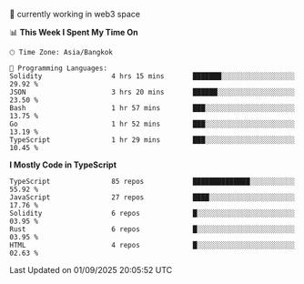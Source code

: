 🔭 currently working in web3 space

<!--START_SECTION:waka-->
📊 **This Week I Spent My Time On** 

```text
🕑︎ Time Zone: Asia/Bangkok

💬 Programming Languages: 
Solidity                 4 hrs 15 mins       ███████░░░░░░░░░░░░░░░░░░   29.92 % 
JSON                     3 hrs 20 mins       ██████░░░░░░░░░░░░░░░░░░░   23.50 % 
Bash                     1 hr 57 mins        ███░░░░░░░░░░░░░░░░░░░░░░   13.75 % 
Go                       1 hr 52 mins        ███░░░░░░░░░░░░░░░░░░░░░░   13.19 % 
TypeScript               1 hr 29 mins        ███░░░░░░░░░░░░░░░░░░░░░░   10.45 % 
```

**I Mostly Code in TypeScript** 

```text
TypeScript               85 repos            ██████████████░░░░░░░░░░░   55.92 % 
JavaScript               27 repos            ████░░░░░░░░░░░░░░░░░░░░░   17.76 % 
Solidity                 6 repos             █░░░░░░░░░░░░░░░░░░░░░░░░   03.95 % 
Rust                     6 repos             █░░░░░░░░░░░░░░░░░░░░░░░░   03.95 % 
HTML                     4 repos             █░░░░░░░░░░░░░░░░░░░░░░░░   02.63 % 
```




 Last Updated on 01/09/2025 20:05:52 UTC
<!--END_SECTION:waka-->
